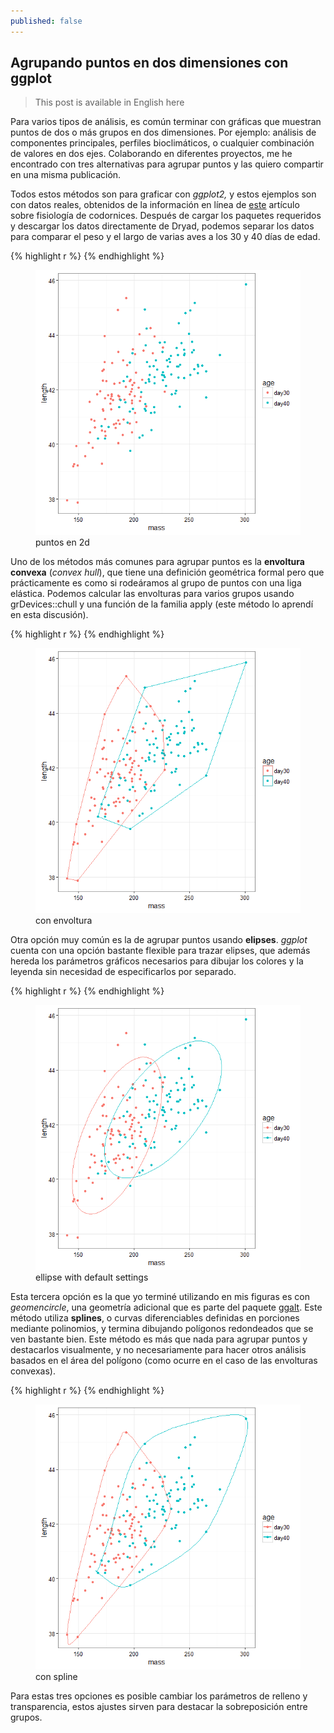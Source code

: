 ```yaml
---
published: false
---
```

## Agrupando puntos en dos dimensiones con ggplot

> This post is available in English here

Para varios tipos de análisis, es común terminar con gráficas que muestran puntos de dos o más grupos en dos dimensiones. Por ejemplo: análisis de componentes principales, perfiles bioclimáticos, o cualquier combinación de valores en dos ejes. Colaborando en diferentes proyectos, me he encontrado con tres alternativas para agrupar puntos y las quiero compartir en una misma publicación.

Todos estos métodos son para graficar con _ggplot2,_ y estos ejemplos son con datos reales, obtenidos de la información en línea de [este](http://www.journals.uchicago.edu/doi/10.1086/688383 "codorniz") artículo sobre fisiología de codornices. Después de cargar los paquetes requeridos y descargar los datos directamente de Dryad, podemos separar los datos para comparar el peso y el largo de varias aves a los 30 y 40 días de edad. 

{% highlight r %}
{% endhighlight %}


<figure>
    <a href="/images/pointsonly.png"><img src="/images/pointsonly.png"></a>
        <figcaption>puntos en 2d</figcaption>
</figure>

Uno de los métodos más comunes para agrupar puntos es la **envoltura convexa** (_convex hull_), que tiene una definición geométrica formal pero que prácticamente es como si rodeáramos al grupo de puntos con una liga elástica.  Podemos calcular las envolturas para varios grupos usando grDevices::chull y una función de la familia apply (este método lo aprendí en esta discusión).

{% highlight r %}
{% endhighlight %}


<figure>
    <a href="/images/chullsimg.png"><img src="/images/chullsimg.png"></a>
        <figcaption>con envoltura</figcaption>
</figure>


Otra opción muy común es la de agrupar puntos usando **elipses**. _ggplot_ cuenta con una opción bastante flexible para trazar elipses, que además hereda los parámetros gráficos necesarios para dibujar los colores y la leyenda sin necesidad de especificarlos por separado.

{% highlight r %}
{% endhighlight %}

<figure>
    <a href="/images/elips.png"><img src="/images/elips.png"></a>
        <figcaption>ellipse with default settings</figcaption>
</figure>


Esta tercera opción es la que yo terminé utilizando en mis figuras es con _geomencircle_, una geometría adicional que es parte del paquete [ggalt](https://github.com/hrbrmstr/ggalt). Este método utiliza **splines**, o curvas diferenciables definidas en porciones mediante polinomios, y termina dibujando polígonos redondeados que se ven bastante bien. Este método es más que nada para agrupar puntos y destacarlos visualmente, y no necesariamente para hacer otros análisis basados en el área del polígono (como ocurre en el caso de las envolturas convexas). 

{% highlight r %}
{% endhighlight %}

<figure>
    <a href="/images/encircle.png"><img src="/images/encircle.png"></a>
        <figcaption>con spline</figcaption>
</figure>


Para estas tres opciones es posible cambiar los parámetros de relleno y transparencia, estos ajustes sirven para destacar la sobreposición entre grupos.
